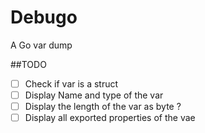 # Debugo
A Go var dump

##TODO

- [ ] Check if var is a struct
- [ ] Display Name and type of the var
- [ ] Display the length of the var as byte ? 
- [ ] Display all exported properties of the vae
